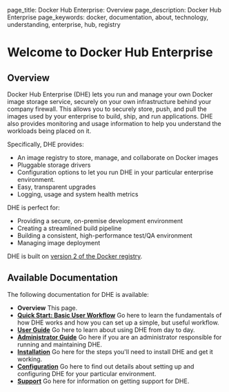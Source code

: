 page_title: Docker Hub Enterprise: Overview
page_description: Docker Hub Enterprise
page_keywords: docker, documentation, about, technology, understanding, enterprise, hub, registry

# Welcome to Docker Hub Enterprise

## Overview

Docker Hub Enterprise (DHE) lets you run and manage your own Docker image
storage service, securely on your own infrastructure behind your company
firewall. This allows you to securely store, push, and pull the images used by
your enterprise to build, ship, and run applications. DHE also provides
monitoring and usage information to help you understand the workloads being
placed on it.

Specifically, DHE provides:

* An image registry to store, manage, and collaborate on Docker images
* Pluggable storage drivers
* Configuration options to let you run DHE in your particular enterprise
environment.
* Easy, transparent upgrades
* Logging, usage and system health metrics

DHE is perfect for:

* Providing a secure, on-premise development environment
* Creating a streamlined build pipeline
* Building a consistent, high-performance test/QA environment
* Managing image deployment

DHE is built on [version 2 of the Docker registry](https://github.com/docker/distribution).

## Available Documentation

The following documentation for DHE is available:

* **Overview** This page.
* [**Quick Start: Basic User Workflow**](./quick-start.md) Go here to learn the
fundamentals of how DHE works and how you can set up a simple, but useful
workflow.
* [**User Guide**](./userguide.md) Go here to learn about using DHE from day to
day.
* [**Administrator Guide**](./adminguide.md) Go here if you are an administrator
responsible for running and maintaining DHE.
* [**Installation**](install.md) Go here for the steps you'll need to install
DHE and get it working.
* [**Configuration**](./configuration.md) Go here to find out details about
setting up and configuring DHE for your particular environment.
* [**Support**](./support.md) Go here for information on getting support for
DHE.

